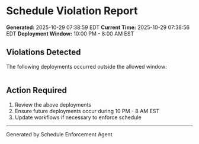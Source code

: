# Schedule Violation Report

**Generated:** 2025-10-29 07:38:59 EDT
**Current Time:** 2025-10-29 07:38:56 EDT
**Deployment Window:** 10:00 PM - 8:00 AM EST

## Violations Detected

The following deployments occurred outside the allowed window:

```

```

## Action Required

1. Review the above deployments
2. Ensure future deployments occur during 10 PM - 8 AM EST
3. Update workflows if necessary to enforce schedule

---

Generated by Schedule Enforcement Agent
